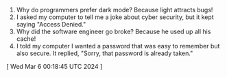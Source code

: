  
1. Why do programmers prefer dark mode? Because light attracts bugs!
2. I asked my computer to tell me a joke about cyber security, but it kept saying "Access Denied."
3. Why did the software engineer go broke? Because he used up all his cache!
4. I told my computer I wanted a password that was easy to remember but also secure. It replied, "Sorry, that password is already taken."
 
[ 
Wed Mar  6 00:18:45 UTC 2024
 ]
